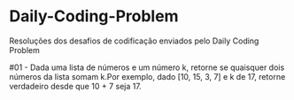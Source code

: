 # Daily-Coding-Problem
Resoluções dos desafios de codificação enviados pelo Daily Coding Problem 

#01 - Dada uma lista de números e um número k, retorne se quaisquer dois números da lista somam k.Por exemplo, dado [10, 15, 3, 7] e k de 17, retorne verdadeiro desde que 10 + 7 seja 17.

